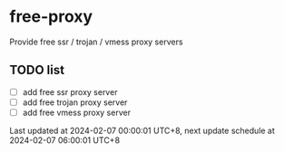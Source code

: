 
# free-proxy
Provide free ssr / trojan / vmess proxy servers


## TODO list
- [ ] add free ssr proxy server
- [ ] add free trojan proxy server
- [ ] add free vmess proxy server

Last updated at 2024-02-07 00:00:01 UTC+8, next update schedule at 2024-02-07 06:00:01 UTC+8

